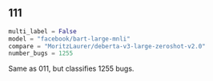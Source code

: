 ## 111

```python
multi_label = False
model = "facebook/bart-large-mnli"
compare = "MoritzLaurer/deberta-v3-large-zeroshot-v2.0"
number_bugs = 1255
```

Same as 011, but classifies 1255 bugs.
